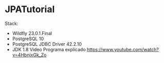 # JPATutorial

Stack:
 - Wildfly 23.0.1.Final
 - PostgreSQL 10
 - PostgreSQL JDBC Driver 42.2.10
 - JDK 1.8
Video Programa explicado
https://www.youtube.com/watch?v=4HbnjxGk_Zo
